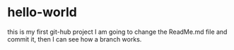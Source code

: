 # hello-world
this is my first git-hub project
I am going to change the ReadMe.md file and commit it, then I can see how a branch works.
